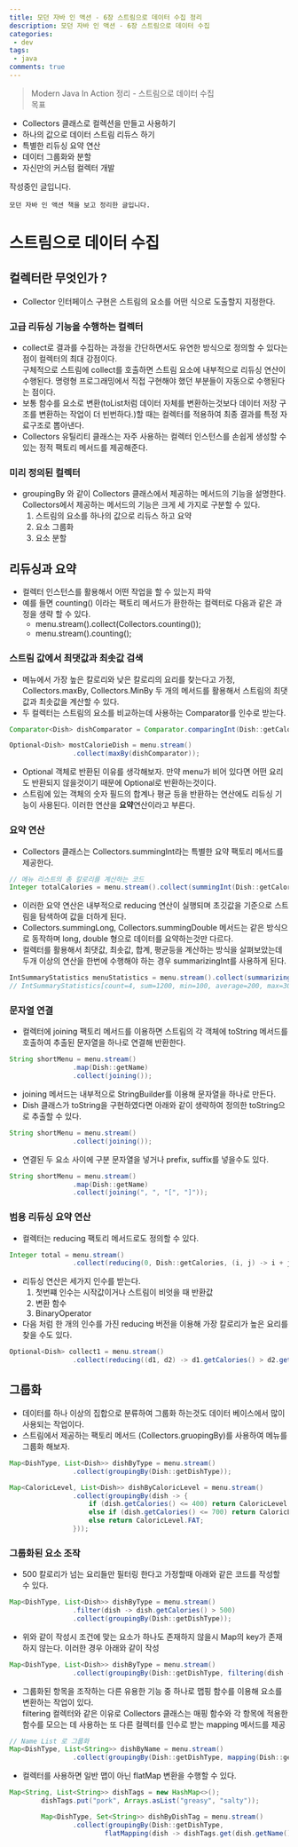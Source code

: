 ```yaml
---
title: 모던 자바 인 액션 - 6장 스트림으로 데이터 수집 정리
description: 모던 자바 인 액션 - 6장 스트림으로 데이터 수집
categories:
 - dev
tags:
 - java
comments: true
---
```

> Modern Java In Action 정리 - 스트림으로 데이터 수집  
  목표  
  * Collectors 클래스로 컬렉션을 만들고 사용하기  
  * 하나의 값으로 데이터 스트림 리듀스 하기  
  * 특별한 리듀싱 요약 연산  
  * 데이터 그룹화와 분할
  * 자신만의 커스텀 컬렉터 개발

작성중인 글입니다.

`모던 자바 인 액션 책을 보고 정리한 글입니다.` 

# 스트림으로 데이터 수집

## 컬렉터란 무엇인가 ?
* Collector 인터페이스 구현은 스트림의 요소를 어떤 식으로 도출할지 지정한다. 
### 고급 리듀싱 기능을 수행하는 컬렉터
* collect로 결과를 수집하는 과정을 간단하면서도 유연한 방식으로 정의할 수 있다는 점이 컬렉터의 최대 강점이다.  
  구체적으로 스트림에 collect를 호출하면 스트림 요소에 내부적으로 리듀싱 연산이 수행된다. 명령형 프로그래밍에서 직접 구현해야 했던 부분들이 자동으로 수행된다는 점이다.  
* 보통 함수를 요소로 변환(toList처럼 데이터 자체를 변환하는것보다 데이터 저장 구조를 변환하는 작업이 더 빈번하다.)할 때는 컬렉터를 적용하여 최종 결과를 특정 자료구조로 뽑아낸다.
* Collectors 유틸리티 클래스는 자주 사용하는 컬렉터 인스턴스를 손쉽게 생성할 수 있는 정적 팩토리 메서드를 제공해준다.

### 미리 정의된 컬렉터
* groupingBy 와 같이 Collectors 클래스에서 제공하는 메서드의 기능을 설명한다.  
  Collectors에서 제공하는 메서드의 기능은 크게 세 가지로 구분할 수 있다. 
  1. 스트림의 요소를 하나의 값으로 리듀스 하고 요약
  2. 요소 그룹화
  3. 요소 분할
  
## 리듀싱과 요약
* 컬렉터 인스턴스를 활용해서 어떤 작업을 할 수 있는지 파악
* 예를 들면 counting() 이라는 팩토리 메서드가 환한하는 컬렉터로 다음과 같은 과정을 생략 할 수 있다.
  * menu.stream().collect(Collectors.counting());
  * menu.stream().counting();
  
### 스트림 값에서 최댓값과 최솟값 검색
* 메뉴에서 가장 높은 칼로리와 낮은 칼로리의 요리를 찾는다고 가정, Collectors.maxBy, Collectors.MinBy 두 개의 메서드를 활용해서 스트림의 최댓값과 최솟값을 계산할 수 있다.
* 두 컬렉터는 스트림의 요소를 비교하는데 사용하는 Comparator를 인수로 받는다. 
```java
Comparator<Dish> dishComparator = Comparator.comparingInt(Dish::getCalories);

Optional<Dish> mostCalorieDish = menu.stream()
                .collect(maxBy(dishComparator));
```
* Optional 객체로 반환된 이유를 생각해보자. 만약 menu가 비어 있다면 어떤 요리도 반환되지 않을것이기 때문에 Optional로 반환하는것이다.
* 스트림에 있는 객체의 숫자 필드의 합계나 평균 등을 반환하는 연산에도 리듀싱 기능이 사용된다. 이러한 연산을 **요약**연산이라고 부른다.

### 요약 연산
* Collectors 클래스는 Collectors.summingInt라는 특별한 요약 팩토리 메서드를 제공한다.
```java
// 메뉴 리스트의 총 칼로리를 계산하는 코드
Integer totalCalories = menu.stream().collect(summingInt(Dish::getCalories));
```
* 이러한 요약 연산은 내부적으로 reducing 연산이 실행되며 초깃값을 기준으로 스트림을 탐색하여 값을 더하게 된다.
* Collectors.summingLong, Collectors.summingDouble 메서드는 같은 방식으로 동작하며 long, double 형으로 데이터를 요약하는것만 다르다.
* 컬렉터를 활용해서 최댓값, 최솟값, 합계, 평균등을 계산하는 방식을 살펴보았는데 두개 이상의 연산을 한번에 수행해야 하는 경우 summarizingInt를 사용하게 된다.
```java
IntSummaryStatistics menuStatistics = menu.stream().collect(summarizingInt(Dish::getCalories));
// IntSummaryStatistics[count=4, sum=1200, min=100, average=200, max=300]
```

### 문자열 연결
* 컬렉터에 joining 팩토리 메서드를 이용하면 스트림의 각 객체에 toString 메서드를 호출하여 추출된 문자열을 하나로 연결해 반환한다.
```java
String shortMenu = menu.stream()
                .map(Dish::getName)
                .collect(joining());
```
* joining 메서드는 내부적으로 StringBuilder를 이용해 문자열을 하나로 만든다.
* Dish 클래스가 toString을 구현하였다면 아래와 같이 생략하여 정의한 toString으로 추출할 수 있다.
```java
String shortMenu = menu.stream()
                .collect(joining());
```
* 연결된 두 요소 사이에 구분 문자열을 넣거나 prefix, suffix를 넣을수도 있다.
```java
String shortMenu = menu.stream()
                .map(Dish::getName)
                .collect(joining(", ", "[", "]"));
```

### 범용 리듀싱 요약 연산
* 컬렉터는 reducing 팩토리 메서드로도 정의할 수 있다. 
```java
Integer total = menu.stream()
                .collect(reducing(0, Dish::getCalories, (i, j) -> i + j));
```
* 리듀싱 연산은 세가지 인수를 받는다. 
  1. 첫번쨰 인수는 시작값이거나 스트림이 비엇을 때 반환값
  2. 변환 함수
  3. BinaryOperator
* 다음 처럼 한 개의 인수를 가진 reducing 버전을 이용해 가장 칼로리가 높은 요리를 찾을 수도 있다.
```java
Optional<Dish> collect1 = menu.stream()
                .collect(reducing((d1, d2) -> d1.getCalories() > d2.getCalories() ? d1 : d2));
```

## 그룹화
* 데이터를 하나 이상의 집합으로 분류하여 그룹화 하는것도 데이터 베이스에서 많이 사용되는 작업이다.
* 스트림에서 제공하는 팩토리 메서드 (Collectors.gruopingBy)를 사용하여 메뉴를 그룹화 해보자.
```java
Map<DishType, List<Dish>> dishByType = menu.stream()
                .collect(groupingBy(Dish::getDishType));

Map<CaloricLevel, List<Dish>> dishByCaloricLevel = menu.stream()
                .collect(groupingBy(dish -> {
                    if (dish.getCalories() <= 400) return CaloricLevel.DIET;
                    else if (dish.getCalories() <= 700) return CaloricLevel.NORMAL;
                    else return CaloricLevel.FAT;
                }));
```

### 그룹화된 요소 조작
* 500 칼로리가 넘는 요리들만 필터링 한다고 가정할때 아래와 같은 코드를 작성할 수 있다.
```java
Map<DishType, List<Dish>> dishByType = menu.stream()
                .filter(dish -> dish.getCalories() > 500)
                .collect(groupingBy(Dish::getDishType));
```
* 위와 같이 작성시 조건에 맞는 요소가 하나도 존재하지 않을시 Map의 key가 존재 하지 않는다. 이러한 경우 아래와 같이 작성
```java
Map<DishType, List<Dish>> dishByType = menu.stream()
                .collect(groupingBy(Dish::getDishType, filtering(dish -> dish.getCalories() > 500, toList())));
```
* 그룹화된 항목을 조작하는 다른 유용한 기능 중 하나로 맵핑 함수를 이용해 요소를 변환하는 작업이 있다.  
  filtering 컬렉터와 같은 이유로 Collectors 클래스는 매핑 함수와 각 항목에 적용한 함수를 모으는 데 사용하는 또 다른 컬렉터를 인수로 받는 mapping 메서드를 제공
```java
// Name List 로 그룹화
Map<DishType, List<String>> dishByName = menu.stream()
                .collect(groupingBy(Dish::getDishType, mapping(Dish::getName, toList())));
```
* 컬렉터를 사용하면 일반 맵이 아닌 flatMap 변환을 수행할 수 있다.
```java
Map<String, List<String>> dishTags = new HashMap<>();
        dishTags.put("pork", Arrays.asList("greasy", "salty"));

        Map<DishType, Set<String>> dishByDishTag = menu.stream()
                .collect(groupingBy(Dish::getDishType,
                        flatMapping(dish -> dishTags.get(dish.getName()).stream(), toSet())));
```
